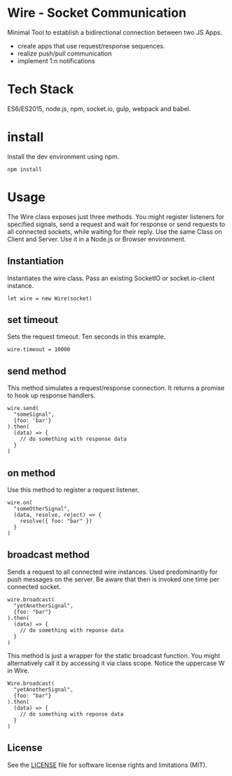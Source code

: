 # Wire - Socket Communication
Minimal Tool to establish a bidirectional connection between two JS Apps.

* create apps that use request/response sequences.  
* realize push/pull communication
* implement 1:n notifications

# Tech Stack
ES6/ES2015, node.js, npm, socket.io, gulp, webpack and babel.

# install
Install the dev environment using npm.
```
npm install
```

# Usage
The Wire class exposes just three methods. You might register listeners for
specified signals, send a request and wait for response or send requests to
all connected sockets, while waiting for their reply.
Use the same Class on Client and Server. Use it in a Node.js or Browser
environment.

## Instantiation
Instantiates the wire class. Pass an existing SocketIO or socket.io-client
instance.
```
let wire = new Wire(socket)
```

## set timeout
Sets the request timeout. Ten seconds in this example.
```
wire.timeout = 10000
```

## send method
This method simulates a request/response connection. It returns a promise to
hook up response handlers.
```
wire.send(
  "someSignal",
  {foo: 'bar'}
).then(
  (data) => {
    // do something with response data
  }
)
```

## on method
Use this method to register a request listener.
```
wire.on(
  "someOtherSignal",
  (data, resolve, reject) => {
    resolve({ foo: "bar" })
  }
)
```

## broadcast method
Sends a request to all connected wire instances. Used predominantly for push
messages on the server. Be aware that then is invoked one time per connected
socket.
```
wire.broadcast(
  "yetAnotherSignal",
  {foo: "bar"}
).then(
  (data) => {
    // do something with reponse data
  }
)
```
This method is just a wrapper for the static broadcast function. You might
alternatively call it by accessing it via class scope. Notice the uppercase W
in Wire.
```
Wire.broadcast(
  "yetAnotherSignal",
  {foo: "bar"}
).then(
  (data) => {
    // do something with reponse data
  }
)
```

## License

See the [LICENSE](LICENSE.md) file for software license rights and limitations (MIT).
